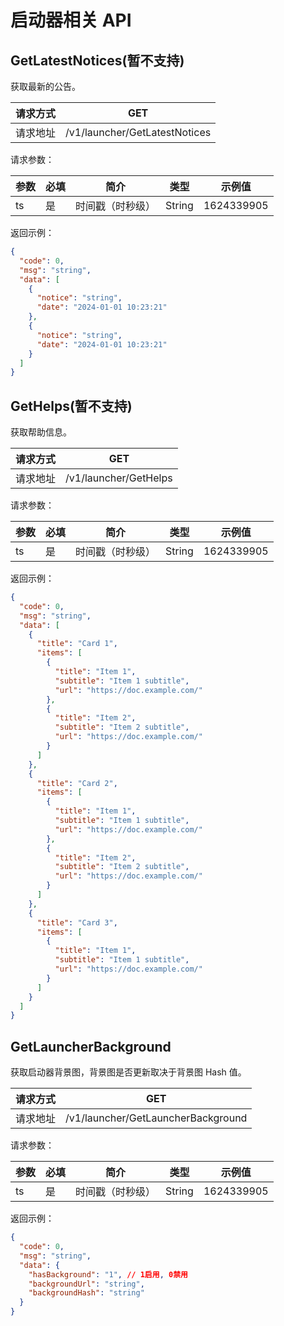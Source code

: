 # 启动器相关 API

## GetLatestNotices(暂不支持)

获取最新的公告。

| 请求方式 | GET                           |
| -------- | ----------------------------- |
| 请求地址 | /v1/launcher/GetLatestNotices |

请求参数：

| 参数 | 必填 | 简介             | 类型   | 示例值     |
| ---- | ---- | ---------------- | ------ | ---------- |
| ts   | 是   | 时间戳（时秒级） | String | 1624339905 |

返回示例：

```json
{
  "code": 0,
  "msg": "string",
  "data": [
    {
      "notice": "string",
      "date": "2024-01-01 10:23:21"
    },
    {
      "notice": "string",
      "date": "2024-01-01 10:23:21"
    }
  ]
}
```

## GetHelps(暂不支持)

获取帮助信息。

| 请求方式 | GET                   |
| -------- | --------------------- |
| 请求地址 | /v1/launcher/GetHelps |

请求参数：

| 参数 | 必填 | 简介             | 类型   | 示例值     |
| ---- | ---- | ---------------- | ------ | ---------- |
| ts   | 是   | 时间戳（时秒级） | String | 1624339905 |

返回示例：

```json
{
  "code": 0,
  "msg": "string",
  "data": [
    {
      "title": "Card 1",
      "items": [
        {
          "title": "Item 1",
          "subtitle": "Item 1 subtitle",
          "url": "https://doc.example.com/"
        },
        {
          "title": "Item 2",
          "subtitle": "Item 2 subtitle",
          "url": "https://doc.example.com/"
        }
      ]
    },
    {
      "title": "Card 2",
      "items": [
        {
          "title": "Item 1",
          "subtitle": "Item 1 subtitle",
          "url": "https://doc.example.com/"
        },
        {
          "title": "Item 2",
          "subtitle": "Item 2 subtitle",
          "url": "https://doc.example.com/"
        }
      ]
    },
    {
      "title": "Card 3",
      "items": [
        {
          "title": "Item 1",
          "subtitle": "Item 1 subtitle",
          "url": "https://doc.example.com/"
        }
      ]
    }
  ]
}
```

## GetLauncherBackground

获取启动器背景图，背景图是否更新取决于背景图 Hash 值。

| 请求方式 | GET                                |
| -------- | ---------------------------------- |
| 请求地址 | /v1/launcher/GetLauncherBackground |

请求参数：

| 参数 | 必填 | 简介             | 类型   | 示例值     |
| ---- | ---- | ---------------- | ------ | ---------- |
| ts   | 是   | 时间戳（时秒级） | String | 1624339905 |

返回示例：

```json
{
  "code": 0,
  "msg": "string",
  "data": {
    "hasBackground": "1", // 1启用, 0禁用
    "backgroundUrl": "string",
    "backgroundHash": "string"
  }
}
```
